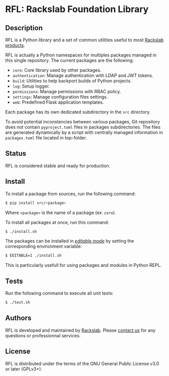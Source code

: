 # RFL: Rackslab Foundation Library

## Description

RFL is a Python library and a set of common utilities useful to most
[Rackslab products](https://rackslab.io/en/solutions/).

RFL is actually a Python namespaces for multiples packages managed in this
single repository. The current packages are the following:

* `core`: Core library used by other packages.
* `authentication`: Manage authentication with LDAP and JWT tokens.
* `build`: Utilities to help backport builds of Python projects.
* `log`: Setup logger.
* `permissions`: Manage permissions with RBAC policy.
* `settings`: Manage configuration files settings.
* `web`: Predefined Flask application templates.

Each package has its own dedicated subdirectory in the `src` directory.

To avoid potential inconstencies between various packages, Git repository does
not contain `pyproject.toml` files in packages subdirectories. The files are
generated dynamically by a script with centrally managed information in
`packages.toml` file located in top-folder.

## Status

RFL is considered stable and ready for production.

## Install

To install a package from sources, run the following command:

```sh
$ pip install src/<package>
```

Where `<package>` is the name of a package (ex: `core`).

To install all packages at once, run this command:

```sh
$ ./install.sh
```

The packages can be installed in [_editable mode_]() by setting the
corresponding environment variable:

```sh
$ EDITABLE=1 ./install.sh
```

This is particularly usefull for using packages and modules in Python REPL.

## Tests

Run the following command to execute all unit tests:

```sh
$ ./test.sh
```

## Authors

RFL is developed and maintained by [Rackslab](https://rackslab.io). Please
[contact us](https://rackslab.io/en/contact/) for any questions or professionnal
services.

## License

RFL is distributed under the terms of the GNU General Public License v3.0
or later (GPLv3+).
